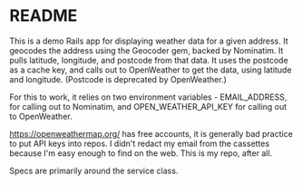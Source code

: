 # README

This is a demo Rails app for displaying weather data for a given address. It geocodes the address using the Geocoder gem, backed by Nominatim. It pulls latitude, longitude, and postcode from that data. It uses the postcode as a cache key, and calls out to OpenWeather to get the data, using latitude and longitude. (Postcode is deprecated by OpenWeather.)

For this to work, it relies on two environment variables - EMAIL_ADDRESS, for calling out to Nominatim, and OPEN_WEATHER_API_KEY for calling out to OpenWeather.

https://openweathermap.org/ has free accounts, it is generally bad practice to put API keys into repos. I didn't redact my email from the cassettes because I'm easy enough to find on the web. This is my repo, after all.

Specs are primarily around the service class.
